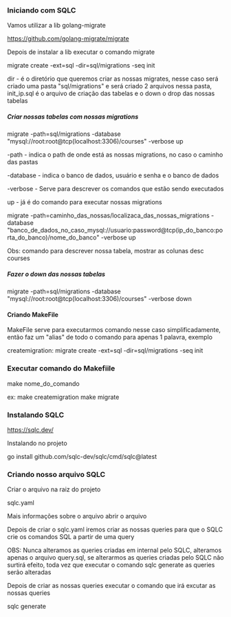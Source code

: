 ### Iniciando com SQLC

Vamos utilizar a lib golang-migrate

https://github.com/golang-migrate/migrate

Depois de instalar a lib executar o comando migrate 

migrate create -ext=sql -dir=sql/migrations -seq init

dir - é o diretório que queremos criar as nossas migrates, nesse caso será criado uma pasta "sql/migrations" e será criado 2 arquivos nessa pasta, init_ip.sql é o arquivo de criação das tabelas e o down o drop das nossas tabelas

##### Criar nossas tabelas com nossas migrations

migrate -path=sql/migrations -database "mysql://root:root@tcp(localhost:3306)/courses" -verbose up

-path - indica o path de onde está as nossas migrations, no caso o caminho das pastas

-database - indica o banco de dados, usuário e senha e o banco de dados

-verbose - Serve para descrever os comandos que estão sendo executados

up - já é do comando para executar nossas migrations

migrate -path=caminho_das_nossas/localizaca_das_nossas_migrations -database "banco_de_dados_no_caso_mysql://usuario:password@tcp(ip_do_banco:porta_do_banco)/nome_do_banco" -verbose up

Obs: comando para descrever nossa tabela, mostrar as colunas desc courses

##### Fazer o down das nossas tabelas

migrate -path=sql/migrations -database "mysql://root:root@tcp(localhost:3306)/courses" -verbose down

#### Criando MakeFile

MakeFile serve para executarmos comando nesse caso simplificadamente, então faz um "alias" de todo o comando para apenas 1 palavra, exemplo

createmigration:
    migrate create -ext=sql -dir=sql/migrations -seq init

### Executar comando do Makefiile

make nome_do_comando

ex:
    make createmigration
    make migrate

### Instalando SQLC 

https://sqlc.dev/

Instalando no projeto

go install github.com/sqlc-dev/sqlc/cmd/sqlc@latest


### Criando nosso arquivo SQLC

Criar o arquivo na raiz do projeto

sqlc.yaml

Mais informações sobre o arquivo abrir o arquivo

Depois de criar o sqlc.yaml iremos criar as nossas queries para que o SQLC crie os comandos SQL a partir de uma query

OBS: Nunca alteramos as queries criadas em internal pelo SQLC, alteramos apenas o arquivo query.sql, se alterarmos as queries criadas pelo SQLC não surtirá efeito, toda vez que executar o comando sqlc generate as queries serão alteradas

Depois de criar as nossas queries executar o comando que irá excutar as nossas queries

sqlc generate